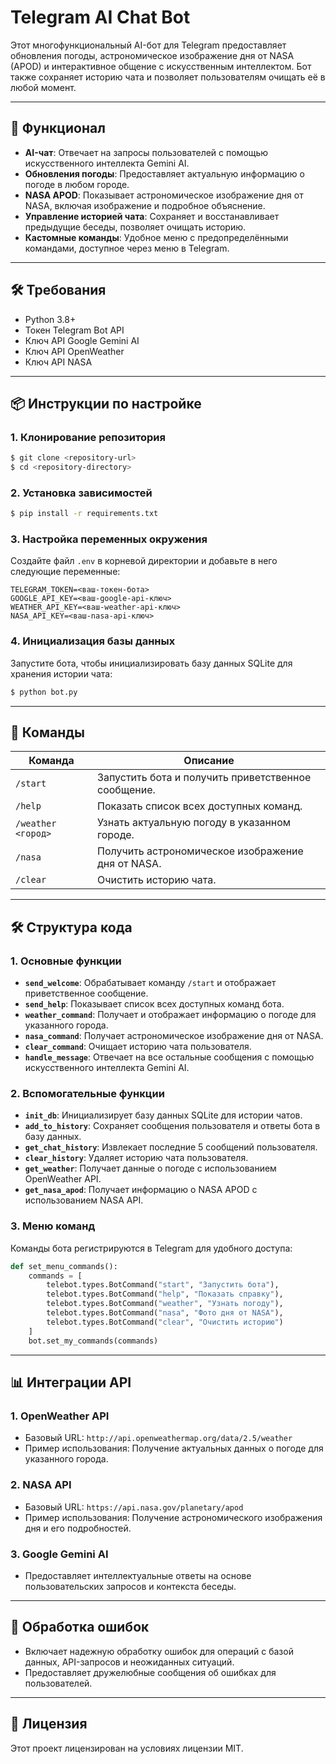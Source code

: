 # Telegram AI Chat Bot

Этот многофункциональный AI-бот для Telegram предоставляет обновления погоды, астрономическое изображение дня от NASA (APOD) и интерактивное общение с искусственным интеллектом. Бот также сохраняет историю чата и позволяет пользователям очищать её в любой момент.

---

## 🚀 Функционал

- **AI-чат**: Отвечает на запросы пользователей с помощью искусственного интеллекта Gemini AI.
- **Обновления погоды**: Предоставляет актуальную информацию о погоде в любом городе.
- **NASA APOD**: Показывает астрономическое изображение дня от NASA, включая изображение и подробное объяснение.
- **Управление историей чата**: Сохраняет и восстанавливает предыдущие беседы, позволяет очищать историю.
- **Кастомные команды**: Удобное меню с предопределёнными командами, доступное через меню в Telegram.

---

## 🛠️ Требования

- Python 3.8+
- Токен Telegram Bot API
- Ключ API Google Gemini AI
- Ключ API OpenWeather
- Ключ API NASA

---

## 📦 Инструкции по настройке

### 1. Клонирование репозитория
```bash
$ git clone <repository-url>
$ cd <repository-directory>
```

### 2. Установка зависимостей
```bash
$ pip install -r requirements.txt
```

### 3. Настройка переменных окружения
Создайте файл `.env` в корневой директории и добавьте в него следующие переменные:

```
TELEGRAM_TOKEN=<ваш-токен-бота>
GOOGLE_API_KEY=<ваш-google-api-ключ>
WEATHER_API_KEY=<ваш-weather-api-ключ>
NASA_API_KEY=<ваш-nasa-api-ключ>
```

### 4. Инициализация базы данных
Запустите бота, чтобы инициализировать базу данных SQLite для хранения истории чата:
```bash
$ python bot.py
```

---

## 🤖 Команды

| Команда            | Описание                                       |
|--------------------|------------------------------------------------|
| `/start`           | Запустить бота и получить приветственное сообщение. |
| `/help`            | Показать список всех доступных команд.         |
| `/weather <город>` | Узнать актуальную погоду в указанном городе.    |
| `/nasa`            | Получить астрономическое изображение дня от NASA. |
| `/clear`           | Очистить историю чата.                         |

---

## 🛠️ Структура кода

### 1. **Основные функции**
- **`send_welcome`**: Обрабатывает команду `/start` и отображает приветственное сообщение.
- **`send_help`**: Показывает список всех доступных команд бота.
- **`weather_command`**: Получает и отображает информацию о погоде для указанного города.
- **`nasa_command`**: Получает астрономическое изображение дня от NASA.
- **`clear_command`**: Очищает историю чата пользователя.
- **`handle_message`**: Отвечает на все остальные сообщения с помощью искусственного интеллекта Gemini AI.

### 2. **Вспомогательные функции**
- **`init_db`**: Инициализирует базу данных SQLite для истории чатов.
- **`add_to_history`**: Сохраняет сообщения пользователя и ответы бота в базу данных.
- **`get_chat_history`**: Извлекает последние 5 сообщений пользователя.
- **`clear_history`**: Удаляет историю чата пользователя.
- **`get_weather`**: Получает данные о погоде с использованием OpenWeather API.
- **`get_nasa_apod`**: Получает информацию о NASA APOD с использованием NASA API.

### 3. **Меню команд**
Команды бота регистрируются в Telegram для удобного доступа:
```python
def set_menu_commands():
    commands = [
        telebot.types.BotCommand("start", "Запустить бота"),
        telebot.types.BotCommand("help", "Показать справку"),
        telebot.types.BotCommand("weather", "Узнать погоду"),
        telebot.types.BotCommand("nasa", "Фото дня от NASA"),
        telebot.types.BotCommand("clear", "Очистить историю")
    ]
    bot.set_my_commands(commands)
```

---

## 📊 Интеграции API

### 1. **OpenWeather API**
- Базовый URL: `http://api.openweathermap.org/data/2.5/weather`
- Пример использования: Получение актуальных данных о погоде для указанного города.

### 2. **NASA API**
- Базовый URL: `https://api.nasa.gov/planetary/apod`
- Пример использования: Получение астрономического изображения дня и его подробностей.

### 3. **Google Gemini AI**
- Предоставляет интеллектуальные ответы на основе пользовательских запросов и контекста беседы.

---

## 📝 Обработка ошибок
- Включает надежную обработку ошибок для операций с базой данных, API-запросов и неожиданных ситуаций.
- Предоставляет дружелюбные сообщения об ошибках для пользователей.

---

## 🌟 Лицензия
Этот проект лицензирован на условиях лицензии MIT.
